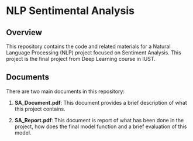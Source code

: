 # NLP Sentimental Analysis

## Overview
This repository contains the code and related materials for a Natural Language Processing (NLP) project focused on Sentiment Analysis. This project is the final project from Deep Learning course in IUST.

## Documents
There are two main documents in this repository:

1. **SA_Document.pdf**: This document provides a brief description of what this project contains.

2. **SA_Report.pdf**: This document is report of what has been done in the project, how does the final model function and a brief evaluation of this model.
